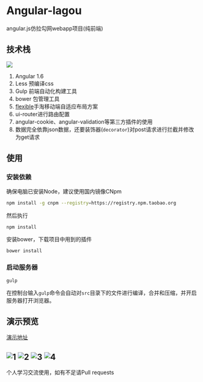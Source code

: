 # Angular-lagou

angular.js仿拉勾网webapp项目(纯前端)

## 技术栈

![](http://i1.piimg.com/567571/d959e86b0e7758eb.png)

1. Angular 1.6
2. Less 预编译css
3. Gulp 前端自动化构建工具
4. bower 包管理工具
5. [flexible](https://github.com/amfe/lib-flexible)手淘移动端自适应布局方案
6. ui-router进行路由配置
7. angular-cookie、angular-validation等第三方插件的使用
8. 数据完全依靠json数据，还要装饰器(`decorator`)对post请求进行拦截并修改为get请求

## 使用

### 安装依赖

确保电脑已安装Node，建议使用国内镜像CNpm
``` bash
npm install -g cnpm --registry=https://registry.npm.taobao.org
```
然后执行
```
npm install
```
安装bower，下载项目中用到的插件
```
bower install
```
### 启动服务器
```
gulp
```
在控制台输入`gulp`命令会自动对`src`目录下的文件进行编译，合并和压缩，并开启服务器打开浏览器。

## 演示预览
[演示地址](http://i4.buimg.com/567571/229f8ecfe8497db4.gif)

![1](http://i1.piimg.com/567571/7f0870950aff1d98.jpg)
![2](http://i1.piimg.com/567571/585e64f6a94b5753.jpg)
![3](http://i2.muimg.com/567571/bdece02416580a26.jpg)
![4](http://i2.muimg.com/567571/5fd669f53424de9d.jpg)
---

个人学习交流使用，如有不足请Pull requests
